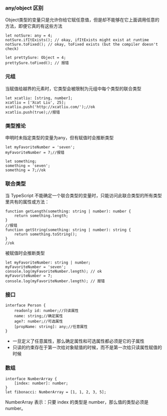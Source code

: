 ### any/object 区别
Object类型的变量只是允许你给它赋任意值，但是却不能够在它上面调用任意的方法，即便它真的有这些方法
```
let notSure: any = 4;
notSure.ifItExists(); // okay, ifItExists might exist at runtime
notSure.toFixed(); // okay, toFixed exists (but the compiler doesn't check)

let prettySure: Object = 4;
prettySure.toFixed(); // 报错
```
### 元组
当赋值给越界的元素时，它类型会被限制为元组中每个类型的联合类型
```
let xcatliu: [string, number];
xcatliu = ['Xcat Liu', 25];
xcatliu.push('http://xcatliu.com/');//ok
xcatliu.push(true);//报错
```

### 类型推论
申明时未指定类型的变量为any，但有赋值时会推断类型
```
let myFavoriteNumber = 'seven';
myFavoriteNumber = 7;//报错

let something;
something = 'seven';
something = 7;//ok
```
### 联合类型
当 TypeScript 不能确定一个联合类型的变量时，只能访问此联合类型的所有类型里共有的属性或方法：
```
function getLength(something: string | number): number {
    return something.length;
}
//报错
function getString(something: string | number): string {
    return something.toString();
}
//ok
```
被赋值时会推断类型
```
let myFavoriteNumber: string | number;
myFavoriteNumber = 'seven';
console.log(myFavoriteNumber.length); // ok
myFavoriteNumber = 7;
console.log(myFavoriteNumber.length); // 报错
```
### 接口
```
interface Person {
    readonly id: number;//只读属性
    name: string;//确定属性
    age?: number;//可选属性
    [propName: string]: any;//任意属性
}
```
* 一旦定义了任意属性，那么确定属性和可选属性都必须是它的子属性
* 只读的约束存在于第一次给对象赋值的时候，而不是第一次给只读属性赋值的时候
### 数组
```
interface NumberArray {
    [index: number]: number;
}
let fibonacci: NumberArray = [1, 1, 2, 3, 5];
```
NumberArray 表示：只要 index 的类型是 number，那么值的类型必须是 number。















